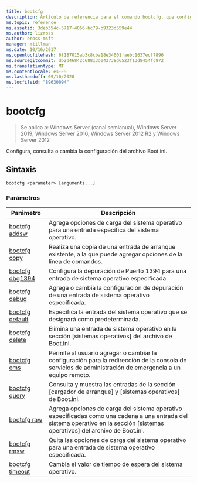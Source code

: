 ```yaml
---
title: bootcfg
description: Artículo de referencia para el comando bootcfg, que configura, consulta o cambia Boot.ini configuración del archivo.
ms.topic: reference
ms.assetid: 3deb354c-5717-4066-bc79-b9323d559e44
ms.author: lizross
author: eross-msft
manager: mtillman
ms.date: 10/16/2017
ms.openlocfilehash: 6f187015ab3c8cba18e34601faebc1637ecf7896
ms.sourcegitcommit: db2d46842c68813d043738d6523f13d8454fc972
ms.translationtype: MT
ms.contentlocale: es-ES
ms.lasthandoff: 09/10/2020
ms.locfileid: "89630094"
---
```

# <a name="bootcfg"></a>bootcfg

> Se aplica a: Windows Server (canal semianual), Windows Server 2019, Windows Server 2016, Windows Server 2012 R2 y Windows Server 2012

Configura, consulta o cambia la configuración del archivo Boot.ini.

## <a name="syntax"></a>Sintaxis

```
bootcfg <parameter> [arguments...]
```

### <a name="parameters"></a>Parámetros

| Parámetro | Descripción |
| --------- | ----------- |
| [bootcfg addsw](bootcfg-addsw.md) | Agrega opciones de carga del sistema operativo para una entrada específica del sistema operativo. |
| [bootcfg copy](bootcfg-copy.md) | Realiza una copia de una entrada de arranque existente, a la que puede agregar opciones de la línea de comandos. |
| [bootcfg dbg1394](bootcfg-dbg1394.md) | Configura la depuración de Puerto 1394 para una entrada de sistema operativo especificada. |
| [bootcfg debug](bootcfg-debug.md) | Agrega o cambia la configuración de depuración de una entrada de sistema operativo especificada. |
| [bootcfg default](bootcfg-default.md) | Especifica la entrada del sistema operativo que se designará como predeterminada. |
| [bootcfg delete](bootcfg-delete.md) | Elimina una entrada de sistema operativo en la sección [sistemas operativos] del archivo de Boot.ini. |
| [bootcfg ems](bootcfg-ems.md) | Permite al usuario agregar o cambiar la configuración para la redirección de la consola de servicios de administración de emergencia a un equipo remoto. |
| [bootcfg query](bootcfg-query.md) | Consulta y muestra las entradas de la sección [cargador de arranque] y [sistemas operativos] de Boot.ini. |
| [bootcfg raw](bootcfg-raw.md) | Agrega opciones de carga del sistema operativo especificadas como una cadena a una entrada del sistema operativo en la sección [sistemas operativos] del archivo de Boot.ini. |
| [bootcfg rmsw](bootcfg-rmsw.md) | Quita las opciones de carga del sistema operativo para una entrada de sistema operativo especificada. |
| [bootcfg timeout](bootcfg-timeout.md) | Cambia el valor de tiempo de espera del sistema operativo. |
